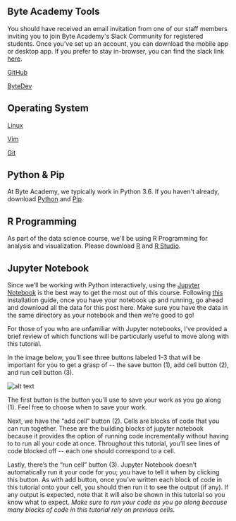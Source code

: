 ## Byte Academy Tools

You should have received an email invitation from one of our staff members inviting you to join Byte Academy's Slack Community for registered students. Once you've set up an account, you can download the mobile app or desktop app. If you prefer to stay in-browser, you can find the slack link [here](byteacademy.slack.com).

[GitHub](https://github.com/join) 

[ByteDev](http://bytedev.co/)


## Operating System

[Linux]()

[Vim]() 

[Git](https://git-scm.com/book/en/v1/Getting-Started-Installing-Git)


## Python & Pip 

At Byte Academy, we typically work in Python 3.6. If you haven't already, download [Python](https://www.python.org/downloads/) and [Pip](https://pip.pypa.io/en/stable/installing/). 


## R Programming

As part of the data science course, we'll be using R Programming for analysis and visualization. Please download [R](https://www.r-project.org/) and [R Studio](https://www.rstudio.com/products/rstudio/download/).


## Jupyter Notebook 

Since we’ll be working with Python interactively, using the [Jupyter Notebook](http://jupyter.readthedocs.io/en/latest/install.html) is the best way to get the most out of this course. Following [this](http://jupyter.readthedocs.io/en/latest/install.html) installation guide, once you have your notebook up and running, go ahead and download all the data for this post here. Make sure you have the data in the same directory as your notebook and then we’re good to go! 

For those of you who are unfamiliar with Jupyter notebooks, I’ve provided a brief review of which functions will be particularly useful to move along with this tutorial. 

In the image below, you’ll see three buttons labeled 1-3 that will be important for you to get a grasp of -- the save button (1), add cell button (2), and run cell button (3).

![alt text](https://github.com/lesley2958/twilio-geospatial/blob/master/Screen%20Shot%202017-08-10%20at%2012.26.26%20PM.png?raw=true)

The first button is the button you’ll use to save your work as you go along (1). Feel free to choose when to save your work.

Next, we have the “add cell” button (2). Cells are blocks of code that you can run together. These are the building blocks of jupyter notebook because it provides the option of running code incrementally without having to to run all your code at once.  Throughout this tutorial, you’ll see lines of code blocked off -- each one should correspond to a cell. 

Lastly, there’s the “run cell” button (3). Jupyter Notebook doesn’t automatically run it your code for you; you have to tell it when by clicking this button. As with add button, once you’ve written each block of code in this tutorial onto your cell, you should then run it to see the output (if any). If any output is expected, note that it will also be shown in this tutorial so you know what to expect. *Make sure to run your code as you go along because many blocks of code in this tutorial rely on previous cells.*


